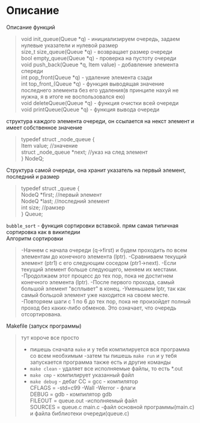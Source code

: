 # Описание
Описание функций
> void init_queue(Queue *q) - инициализируем очередь, задаем нулевые указатели и нулевой размер \
> size_t size_queue(Queue *q) - возвращает размер очереди \
> bool empty_queue(Queue *q) - проверка на пустоту очереди \
> void push_back(Queue *q, Item value) - добавление элемента спереди \
> int pop_front(Queue *q) - удаление элемента сзади \
> int top_front_(Queue *q) - функция выводящая значение последнего элемента без его удаления(в принципе нахуй не нужна, я в итоге не воспользовался ею) \
> void deleteQueue(Queue *q) - функция очистки всей очереди \
> void printQueue(Queue *q) - функция вывода очереди 

структура каждого элемента очереди, он ссылается на некст элемент и имеет собственное значение
> typedef struct _node_queue { \
    Item value; //значение \
    struct _node_queue *next; //указ на след элемент \
} NodeQ; 

Структура самой очереди, она хранит указатель на первый элемент, последний и размер
> typedef struct _queue { \
    NodeQ *first; //первый элемент \
    NodeQ *last; //последний элемент \
    int size; //рамзер \
} Queue;

`bubble_sort` - функция сортировки вставкой. прям самая типичная сортировка как в википедии \
Алгоритм сортировки
>-Начнем с начала очереди (q->first) и будем проходить по всем элементам до конечного элемента (lptr).
>-Сравниваем текущий элемент (ptr1) с его следующим соседом (ptr1->next).
>-Если текущий элемент больше следующего, меняем их местами.
>-Продолжаем этот процесс до тех пор, пока не достигнем конечного элемента (lptr).
>-После первого прохода, самый большой элемент "всплывет" в конец.
>-Уменьшаем lptr, так как самый большой элемент уже находится на своем месте.
>-Повторяем шаги с 1 по 6 до тех пор, пока не произойдет полный проход без каких-либо обменов. Это означает, что очередь отсортирована.

Makefile (запуск программы)
> тут короче все просто
>- пишешь сначала `make` и у тебя компилируется вся программа со всем необхимым 
>-затем ты пишешь `make run` и у тебя запускается программа
> также есть и другие команды
>- `make clean` - удаляет все исполняемые файлы, то есть *.out
>- `make cmp` - компилирует указанный файл
>- `make debug` - дебаг
> CC = gcc - компилятор \
> CFLAGS = -std=c99 -Wall -Werror - флаги \
> DEBUG = gdb - компилятор gdb \
> FILEOUT = queue.out -исполняемый файл \
> SOURCES = queue.c main.c -файл основной программы(main.c) и файла библиотеки очереди(queue.c)
